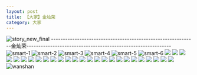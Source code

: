 ```yaml
---
layout: post
title: 【大家】金灿荣
category: 大家
---
```

![story_new_final](http://r8s97vm6g.hd-bkt.clouddn.com/img/story_new_final_0322.png)
-------------------------------------------------------------金灿荣-------------------------------------------------------------
![smart-1](http://r8s97vm6g.hd-bkt.clouddn.com/img/smart-1.png)
![smart-2](http://r8s97vm6g.hd-bkt.clouddn.com/img/smart-2.png)
![smart-3](http://r8s97vm6g.hd-bkt.clouddn.com/img/smart-3.png)
![smart-4](http://r8s97vm6g.hd-bkt.clouddn.com/img/smart-4.png)
![smart-5](http://r8s97vm6g.hd-bkt.clouddn.com/img/smart-5.png)
![smart-6](http://r8s97vm6g.hd-bkt.clouddn.com/img/smart-6.png)
![](http://r8s97vm6g.hd-bkt.clouddn.com/img/situation-0324-1.png)
![](http://r8s97vm6g.hd-bkt.clouddn.com/img/situation-0324-2.png)
![](http://r8s97vm6g.hd-bkt.clouddn.com/img/situation-0324-3.png)
![](http://r8s97vm6g.hd-bkt.clouddn.com/img/fragment-220322-2.png)
![](http://r8s97vm6g.hd-bkt.clouddn.com/img/fragment-220322-3.png)
![](http://r8s97vm6g.hd-bkt.clouddn.com/img/fragment-220322-4.png)
![](http://r8s97vm6g.hd-bkt.clouddn.com/img/fragment-220322-5.png)
![](http://r8s97vm6g.hd-bkt.clouddn.com/img/jin-220325-1.png)
![](http://r8s97vm6g.hd-bkt.clouddn.com/img/jin-220325-2.png)
![](http://r8s97vm6g.hd-bkt.clouddn.com/img/jin-220325-3.png)
![](http://r8s97vm6g.hd-bkt.clouddn.com/img/jin-220325-4.png)
![](http://r8s97vm6g.hd-bkt.clouddn.com/img/jin-220325-5.png)
![](http://r8s97vm6g.hd-bkt.clouddn.com/img/jin-220325-6.png)
![](http://r8s97vm6g.hd-bkt.clouddn.com/img/jin-220325-7.png)
![](http://r8s97vm6g.hd-bkt.clouddn.com/img/jin-220325-8.png)
![](http://r8s97vm6g.hd-bkt.clouddn.com/img/jin-220325-9.png)
![](http://r8s97vm6g.hd-bkt.clouddn.com/img/jin-220325-12.png)
![](http://r8s97vm6g.hd-bkt.clouddn.com/img/jin-220325-13.png)
![](http://r8s97vm6g.hd-bkt.clouddn.com/img/jin-220325-14.png)
![](http://r8s97vm6g.hd-bkt.clouddn.com/img/jin-220325-10.png)
![](http://r8s97vm6g.hd-bkt.clouddn.com/img/jin-220325-11.png)
![](http://r8s97vm6g.hd-bkt.clouddn.com/img/jin-220325-15.png)
![](http://r8s97vm6g.hd-bkt.clouddn.com/img/jin-220325-16.png)
![](http://r8s97vm6g.hd-bkt.clouddn.com/img/jin-220325-17.png)
![](http://r8s97vm6g.hd-bkt.clouddn.com/img/jin-220325-18.png)
![](http://r8s97vm6g.hd-bkt.clouddn.com/img/jin-220325-19.png)
![wanshan](http://r8s97vm6g.hd-bkt.clouddn.com/img/wanshan.png)





  




